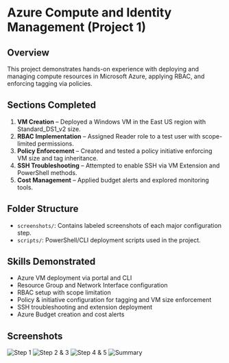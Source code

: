 # Azure Compute and Identity Management (Project 1)

## Overview
This project demonstrates hands-on experience with deploying and managing compute resources in Microsoft Azure, applying RBAC, and enforcing tagging via policies.

## Sections Completed
1. **VM Creation** – Deployed a Windows VM in the East US region with Standard_DS1_v2 size.
2. **RBAC Implementation** – Assigned Reader role to a test user with scope-limited permissions.
3. **Policy Enforcement** – Created and tested a policy initiative enforcing VM size and tag inheritance.
4. **SSH Troubleshooting** – Attempted to enable SSH via VM Extension and PowerShell methods.
5. **Cost Management** – Applied budget alerts and explored monitoring tools.

## Folder Structure
- `screenshots/`: Contains labeled screenshots of each major configuration step.
- `scripts/`: PowerShell/CLI deployment scripts used in the project.

## Skills Demonstrated
- Azure VM deployment via portal and CLI
- Resource Group and Network Interface configuration
- RBAC setup with scope limitation
- Policy & initiative configuration for tagging and VM size enforcement
- SSH troubleshooting and extension deployment
- Azure Budget creation and cost alerts

## Screenshots
![Step 1](screenshots/pr1-step1.png)
![Step 2 & 3](screenshots/pr1-step2-3.png)
![Step 4 & 5](screenshots/pr1-step4-5.png)
![Summary](screenshots/pr1-summary.png)
